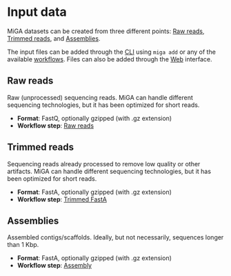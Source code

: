 # Input data

MiGA datasets can be created from three different points:
[Raw reads](#raw-reads), [Trimmed reads](#trimmed-reads), and
[Assemblies](#assemblies).

The input files can be added through the [CLI](../part3/cli.md) using
`miga add` or any of the available [workflows](../part6.md).
Files can also be added through the [Web](../part3/web.md) interface.

## Raw reads

Raw (unprocessed) sequencing reads.
MiGA can handle different sequencing technologies,
but it has been optimized for short reads.

- **Format**: FastQ, optionally gzipped (with .gz extension)
- **Workflow step**: [Raw reads](../part5/workflow.md#raw-reads)

## Trimmed reads

Sequencing reads already processed to remove low quality or other artifacts.
MiGA can handle different sequencing technologies,
but it has been optimized for short reads.

- **Format**: FastA, optionally gzipped (with .gz extension)
- **Workflow step**: [Trimmed FastA](../part5/workflow.md#trimmed-fasta)

## Assemblies

Assembled contigs/scaffolds.
Ideally, but not necessarily, sequences longer than 1 Kbp.

- **Format**: FastA, optionally gzipped (with .gz extension)
- **Workflow step**: [Assembly](../part5/workflow.md#assembly)

